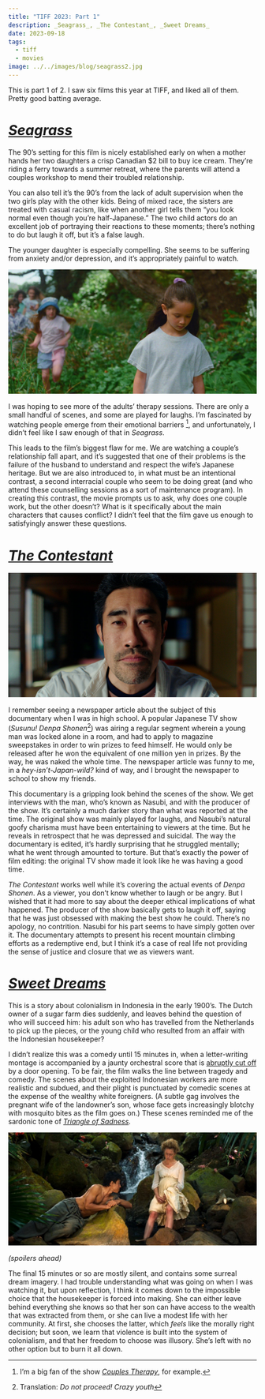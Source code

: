 ```yaml
---
title: "TIFF 2023: Part 1"
description: _Seagrass_, _The Contestant_, _Sweet Dreams_
date: 2023-09-18
tags:
  - tiff
  - movies
image: ../../images/blog/seagrass2.jpg
---
```


This is part 1 of 2. I saw six films this year at TIFF, and liked all of them. Pretty good batting average.

# [_Seagrass_][1]

<span><sl-rating value="3.5" readonly /></span>

The 90’s setting for this film is nicely established early on when a mother hands her two daughters a crisp Canadian $2 bill to buy ice cream. They’re riding a ferry towards a summer retreat, where the parents will attend a couples workshop to mend their troubled relationship.

You can also tell it’s the 90’s from the lack of adult supervision when the two girls play with the other kids. Being of mixed race, the sisters are treated with casual racism, like when another girl tells them “you look normal even though you’re half-Japanese.” The two child actors do an excellent job of portraying their reactions to these moments; there’s nothing to do but laugh it off, but it’s a false laugh.

The younger daughter is especially compelling. She seems to be suffering from anxiety and/or depression, and it’s appropriately painful to watch.

![Seagrass](../../images/blog/seagrass.jpeg)

I was hoping to see more of the adults’ therapy sessions. There are only a small handful of scenes, and some are played for laughs. I’m fascinated by watching people emerge from their emotional barriers [^1], and unfortunately, I didn’t feel like I saw enough of that in _Seagrass_.

This leads to the film’s biggest flaw for me. We are watching a couple’s relationship fall apart, and it’s suggested that one of their problems is the failure of the husband to understand and respect the wife’s Japanese heritage. But we are also introduced to, in what must be an intentional contrast, a second interracial couple who seem to be doing great (and who attend these counselling sessions as a sort of maintenance program). In creating this contrast, the movie prompts us to ask, why does one couple work, but the other doesn’t? What is it specifically about the main characters that causes conflict? I didn’t feel that the film gave us enough to satisfyingly answer these questions.

# [_The Contestant_][3]

<span><sl-rating value="3.5" readonly /></span>

![Nasubi](../../images/blog/nasubi.jpeg)

I remember seeing a newspaper article about the subject of this documentary when I was in high school. A popular Japanese TV show (_Susunu! Denpa Shonen_[^2]) was airing a regular segment wherein a young man was locked alone in a room, and had to apply to magazine sweepstakes in order to win prizes to feed himself. He would only be released after he won the equivalent of one million yen in prizes. By the way, he was naked the whole time. The newspaper article was funny to me, in a _hey-isn’t-Japan-wild?_ kind of way, and I brought the newspaper to school to show my friends.

This documentary is a gripping look behind the scenes of the show. We get interviews with the man, who’s known as Nasubi, and with the producer of the show. It’s certainly a much darker story than what was reported at the time. The original show was mainly played for laughs, and Nasubi’s natural goofy charisma must have been entertaining to viewers at the time. But he reveals in retrospect that he was depressed and suicidal. The way the documentary is edited, it’s hardly surprising that he struggled mentally; what he went through amounted to torture. But that’s exactly the power of film editing: the original TV show made it look like he was having a good time.

_The Contestant_ works well while it’s covering the actual events of _Denpa Shonen_. As a viewer, you don’t know whether to laugh or be angry. But I wished that it had more to say about the deeper ethical implications of what happened. The producer of the show basically gets to laugh it off, saying that he was just obsessed with making the best show he could. There’s no apology, no contrition. Nasubi for his part seems to have simply gotten over it. The documentary attempts to present his recent mountain climbing efforts as a redemptive end, but I think it’s a case of real life not providing the sense of justice and closure that we as viewers want.

# [_Sweet Dreams_][4]

<span><sl-rating value="3.5" readonly /></span>

This is a story about colonialism in Indonesia in the early 1900’s. The Dutch owner of a sugar farm dies suddenly, and leaves behind the question of who will succeed him: his adult son who has travelled from the Netherlands to pick up the pieces, or the young child who resulted from an affair with the Indonesian housekeeper?

I didn’t realize this was a comedy until 15 minutes in, when a letter-writing montage is accompanied by a jaunty orchestral score that is [abruptly cut off][5] by a door opening. To be fair, the film walks the line between tragedy and comedy. The scenes about the exploited Indonesian workers are more realistic and subdued, and their plight is punctuated by comedic scenes at the expense of the wealthy white foreigners. (A subtle gag involves the pregnant wife of the landowner’s son, whose face gets increasingly blotchy with mosquito bites as the film goes on.) These scenes reminded me of the sardonic tone of [_Triangle of Sadness_](/quick-reviews/triangle-of-sadness).

![Sweet Dreams](../../images/blog/sweet-dreams.jpeg)

_(spoilers ahead)_

The final 15 minutes or so are mostly silent, and contains some surreal dream imagery. I had trouble understanding what was going on when I was watching it, but upon reflection, I think it comes down to the impossible choice that the housekeeper is forced into making. She can either leave behind everything she knows so that her son can have access to the wealth that was extracted from them, or she can live a modest life with her community. At first, she chooses the latter, which _feels_ like the morally right decision; but soon, we learn that violence is built into the system of colonialism, and that her freedom to choose was illusory. She’s left with no other option but to burn it all down.

[^1]:	I’m a big fan of the show [_Couples Therapy_][2], for example.

[^2]:	Translation: _Do not proceed! Crazy youth_

[1]:	https://letterboxd.com/film/seagrass-2023/
[2]:	https://www.sho.com/couples-therapy
[3]:	https://letterboxd.com/film/the-contestant-2023/
[4]:	https://letterboxd.com/film/sweet-dreams-2023/
[5]:	https://tvtropes.org/pmwiki/pmwiki.php/Main/SuddenSoundtrackStop